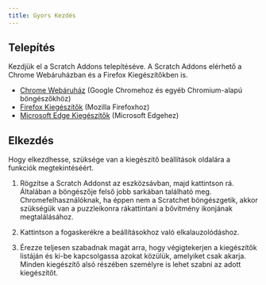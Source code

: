 ```yaml
---
title: Gyors Kezdés
---
```


## Telepítés

Kezdjük el a Scratch Addons telepítéséve. A Scratch Addons elérhető a Chrome Webáruházban és a Firefox Kiegészítőkben is.

- [Chrome Webáruház](https://chrome.google.com/webstore/detail/fbeffbjdlemaoicjdapfpikkikjoneco) (Google Chromehoz és egyéb Chromium-alapú böngészőkhöz)
- [Firefox Kiegészítők](https://addons.mozilla.org/firefox/addon/scratch-messaging-extension/) (Mozilla Firefoxhoz)
- [Microsoft Edge Kiegészítők](https://microsoftedge.microsoft.com/addons/detail/iliepgjnemckemgnledoipfiilhajdjj) (Microsoft Edgehez)

## Elkezdés

Hogy elkezdhesse, szüksége van a kiegészítő beállítások oldalára a funkciók megtekintéséért.

<!-- To-do: képek hozzáadása -->

1. Rögzítse a Scratch Addonst az eszközsávban, majd kattintson rá.
   Általában a böngészője felső jobb sarkában található meg. Chromefelhasználóknak, ha éppen nem a Scratchet böngészgetik, akkor szükségük van a puzzleikonra rákattintani a bővítmény ikonjának megtalálásához.

2. Kattintson a fogaskerékre a beállításokhoz való elkalauzolódáshoz.

3. Érezze teljesen szabadnak magát arra, hogy végigtekerjen a kiegészítők listáján és ki-be kapcsolgassa azokat közülük, amelyiket csak akarja.
   Minden kiegészítő alsó részében személyre is lehet szabni az adott kiegészítőt.